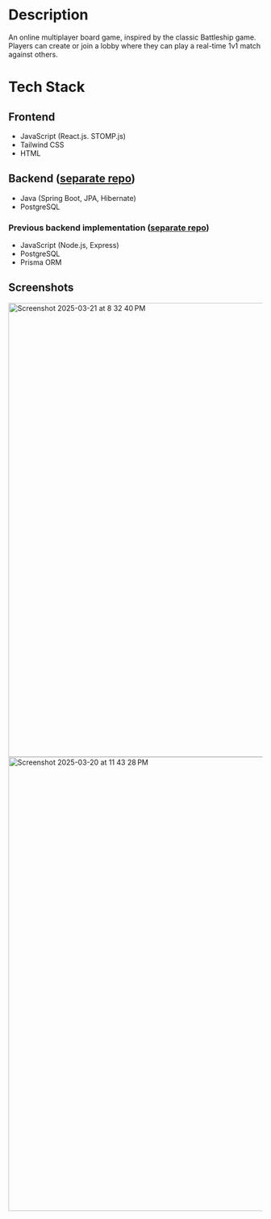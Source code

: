 # Description
An online multiplayer board game, inspired by the classic Battleship game. Players can create or join a lobby where they can play a real-time 1v1 match against others.

# Tech Stack
## Frontend
* JavaScript (React.js. STOMP.js)
* Tailwind CSS
* HTML
## Backend ([separate repo](https://github.com/Charles-S01/navalwarfarespring))
* Java (Spring Boot, JPA, Hibernate)
* PostgreSQL

### Previous backend implementation ([separate repo](https://github.com/Charles-S01/naval-warfare-backend))
* JavaScript (Node.js, Express)
* PostgreSQL
* Prisma ORM

## Screenshots
<img width="900" alt="Screenshot 2025-03-21 at 8 32 40 PM" src="https://github.com/user-attachments/assets/0e41e58a-9866-4b1c-a20f-382b04d08812" />
<img width="900" alt="Screenshot 2025-03-20 at 11 43 28 PM" src="https://github.com/user-attachments/assets/2aa976cd-e731-44c6-8153-971ae5fea1f4" />
